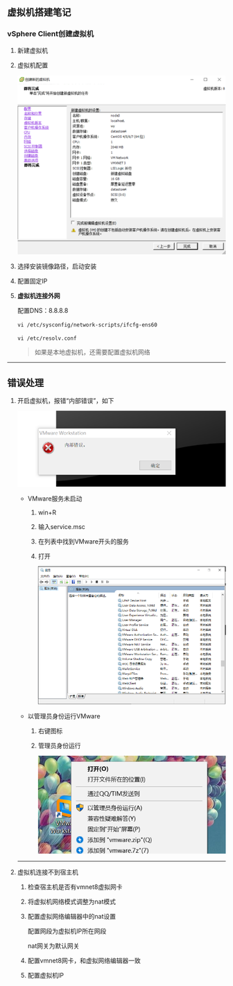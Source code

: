 ## 虚拟机搭建笔记

### vSphere Client创建虚拟机

1. 新建虚拟机

2. 虚拟机配置

   ![1572227275141](虚拟机搭建学习笔记/1572227275141.png)

3. 选择安装镜像路径，启动安装

4. 配置固定IP

5. **虚拟机连接外网**

   配置DNS：8.8.8.8

   `vi /etc/sysconfig/network-scripts/ifcfg-ens60`

   `vi /etc/resolv.conf`

   > 如果是本地虚拟机，还需要配置虚拟机网络

   

   





---



## 错误处理

1. 开启虚拟机，报错“内部错误”，如下

   ![image-20191220155820640](虚拟机搭建学习笔记/image-20191220155820640.png)

   + VMware服务未启动

     1. win+R

     2. 输入service.msc

     3. 在列表中找到VMware开头的服务

     4. 打开

        ![image-20191220160300706](虚拟机搭建学习笔记/image-20191220160300706.png)

   + 以管理员身份运行VMware

     1. 右键图标

     2. 管理员身份运行

        ![image-20191220160512383](虚拟机搭建学习笔记/image-20191220160512383.png)

   ---

2. 虚拟机连接不到宿主机

   1. 检查宿主机是否有vmnet8虚拟网卡

   2. 将虚拟机网络模式调整为nat模式

   3. 配置虚拟网络编辑器中的nat设置

      配置网段为虚拟机IP所在网段

      nat网关为默认网关

   4. 配置vmnet8网卡，和虚拟网络编辑器一致

   5. 配置虚拟机IP

      

